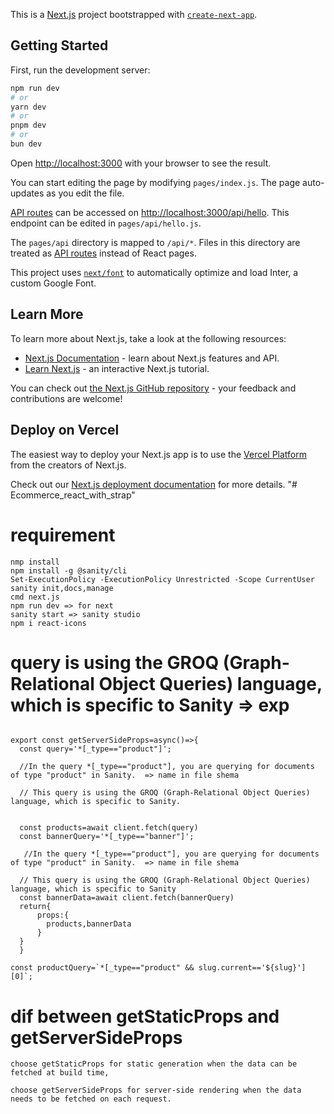 This is a [Next.js](https://nextjs.org/) project bootstrapped with [`create-next-app`](https://github.com/vercel/next.js/tree/canary/packages/create-next-app).

## Getting Started

First, run the development server:

```bash
npm run dev
# or
yarn dev
# or
pnpm dev
# or
bun dev
```

Open [http://localhost:3000](http://localhost:3000) with your browser to see the result.

You can start editing the page by modifying `pages/index.js`. The page auto-updates as you edit the file.

[API routes](https://nextjs.org/docs/api-routes/introduction) can be accessed on [http://localhost:3000/api/hello](http://localhost:3000/api/hello). This endpoint can be edited in `pages/api/hello.js`.

The `pages/api` directory is mapped to `/api/*`. Files in this directory are treated as [API routes](https://nextjs.org/docs/api-routes/introduction) instead of React pages.

This project uses [`next/font`](https://nextjs.org/docs/basic-features/font-optimization) to automatically optimize and load Inter, a custom Google Font.

## Learn More

To learn more about Next.js, take a look at the following resources:

- [Next.js Documentation](https://nextjs.org/docs) - learn about Next.js features and API.
- [Learn Next.js](https://nextjs.org/learn) - an interactive Next.js tutorial.

You can check out [the Next.js GitHub repository](https://github.com/vercel/next.js/) - your feedback and contributions are welcome!

## Deploy on Vercel

The easiest way to deploy your Next.js app is to use the [Vercel Platform](https://vercel.com/new?utm_medium=default-template&filter=next.js&utm_source=create-next-app&utm_campaign=create-next-app-readme) from the creators of Next.js.

Check out our [Next.js deployment documentation](https://nextjs.org/docs/deployment) for more details.
"# Ecommerce_react_with_strap" 

# requirement
```
nmp install 
npm install -g @sanity/cli
Set-ExecutionPolicy -ExecutionPolicy Unrestricted -Scope CurrentUser
sanity init,docs,manage
cmd next.js
npm run dev => for next
sanity start => sanity studio 
npm i react-icons
```
# query is using the GROQ (Graph-Relational Object Queries) language, which is specific to Sanity => exp

```

export const getServerSideProps=async()=>{
  const query='*[_type=="product"]';    

  //In the query *[_type=="product"], you are querying for documents of type "product" in Sanity.  => name in file shema

  // This query is using the GROQ (Graph-Relational Object Queries) language, which is specific to Sanity.


  const products=await client.fetch(query)
  const bannerQuery='*[_type=="banner"]';

   //In the query *[_type=="product"], you are querying for documents of type "product" in Sanity.  => name in file shema

  // This query is using the GROQ (Graph-Relational Object Queries) language, which is specific to Sanity
  const bannerData=await client.fetch(bannerQuery)
  return{
      props:{
        products,bannerData
      }
  }
  }

const productQuery=`*[_type=="product" && slug.current=='${slug}'][0]`;    

```
# dif between getStaticProps and getServerSideProps
```
choose getStaticProps for static generation when the data can be fetched at build time,
 
choose getServerSideProps for server-side rendering when the data needs to be fetched on each request. 

 ```






